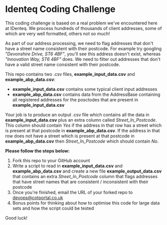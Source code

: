 # Identeq Coding Challenge

This coding challenge is based on a real problem we've encountered here at IDenteq. We process hundreds of thousands of client addresses, some of which are very well formatted, others not so much!






As part of our address processing, we need to flag addresses that don't have a street name consistent with their postcode. For example try googling *"Devonshire Drive, ST6 4BF"*, you'll see this address doesn't exist, whereas *"Innovation Way, ST6 4BF"* does. We need to filter out addresses that don't have a valid street name consistent with their postcode.

This repo contains two .csv files, **example_input_data.csv** and **example_abp_data.csv**:

 - **example_input_data.csv** contains some typical client input addresses
 - **example_abp_data.csv** contains data from the AddressBase containing all registered addresses for the posctodes that are present in **example_input_data.csv**

Your job is to produce an output .csv file which contains all the data in **example_input_data.csv** plus an extra column called *Street_In_Postcode*. This column should contain *Yes* if the address in that row has a street which is present at that postcode in **example_abp_data.csv**. If the address in that row does not have a street which is present at that postcode in **example_abp_data.csv** then *Street_In_Postcode* which should contain *No*.

**Please follow the steps below:**
1. Fork this repo to your GitHub account
2. Write a script to read in **example_input_data.csv** and **example_abp_data.csv** and create a new file **example_output_data.csv** that contains an extra *Street_In_Postcode* column that flags addresses that have street names that are consistent / inconsistent with their postcode
3. Once you're finished, email the URL of your forked repo to devops@cotportal.co.uk
4. Bonus points for thinking about how to optimise this code for large data sets and how the script could be tested

Good luck!
